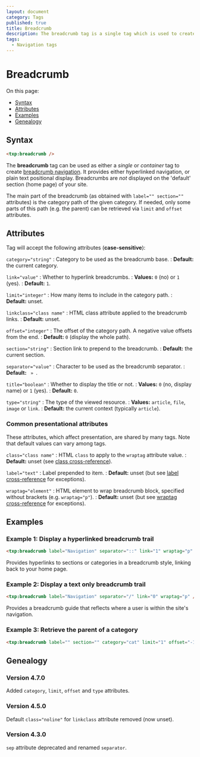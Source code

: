 ```yaml
---
layout: document
category: Tags
published: true
title: Breadcrumb
description: The breadcrumb tag is a single tag which is used to create breadcrumb navigation.
tags:
  - Navigation tags
---
```


# Breadcrumb

On this page:

* [Syntax](#syntax)
* [Attributes](#attributes)
* [Examples](#examples)
* [Genealogy](#genealogy)

## Syntax

~~~ html
<txp:breadcrumb />
~~~

The **breadcrumb** tag can be used as either a *single* or *container* tag to create [breadcrumb navigation](https://en.wikipedia.org/wiki/Breadcrumb_trail). It provides either hyperlinked navigation, or plain text positional display. Breadcrumbs are *not* displayed on the 'default' section (home page) of your site.

The main part of the breadcrumb (as obtained with `label="" section=""` attributes) is the category path of the given category. If needed, only some parts of this path (e.g. the parent) can be retrieved via `limit` and `offset` attributes.

## Attributes

Tag will accept the following attributes (**case-sensitive**):

`category="string"`
: Category to be used as the breadcrumb base.
: **Default:** the current category.

`link="value"`
: Whether to hyperlink breadcrumbs.
: **Values:** `0` (no) or `1` (yes).
: **Default:** `1`.

`limit="integer"`
: How many items to include in the category path.
: **Default:** unset.

`linkclass="class name"`
: HTML class attribute applied to the breadcrumb links.
: **Default:** unset.

`offset="integer"`
: The offset of the category path. A negative value offsets from the end.
: **Default:** `0` (display the whole path).

`section="string"`
: Section link to prepend to the breadcrumb.
: **Default:** the current section.

`separator="value"`
: Character to be used as the breadcrumb separator.
: **Default:** ` » `.

`title="boolean"`
: Whether to display the title or not.
: **Values:** `0` (no, display name) or `1` (yes).
: **Default:** `0`.

`type="string"`
: The type of the viewed resource.
: **Values:** `article`, `file`, `image` or `link`.
: **Default:** the current context (typically `article`).

### Common presentational attributes

These attributes, which affect presentation, are shared by many tags. Note that default values can vary among tags.

`class="class name"`
: HTML `class` to apply to the `wraptag` attribute value.
: **Default:** unset (see [class cross-reference](https://docs.textpattern.io/tags/tag-attributes-cross-reference#class)).

`label="text"`
: Label prepended to item.
: **Default:** unset (but see [label cross-reference](https://docs.textpattern.io/tags/tag-attributes-cross-reference#label) for exceptions).

`wraptag="element"`
: HTML element to wrap breadcrumb block, specified without brackets (e.g. `wraptag="p"`).
: **Default:** unset (but see [wraptag cross-reference](https://docs.textpattern.io/tags/tag-attributes-cross-reference#wraptag) for exceptions).

## Examples

### Example 1: Display a hyperlinked breadcrumb trail

~~~ html
<txp:breadcrumb label="Navigation" separator="::" link="1" wraptag="p" />
~~~

Provides hyperlinks to sections or categories in a breadcrumb style, linking back to your home page.

### Example 2: Display a text only breadcrumb trail

~~~ html
<txp:breadcrumb label="Navigation" separator="/" link="0" wraptag="p" />
~~~

Provides a breadcrumb guide that reflects where a user is within the site's navigation.

### Example 3: Retrieve the parent of a category

~~~ html
<txp:breadcrumb label="" section="" category="cat" limit="1" offset="-1" />
~~~

## Genealogy

### Version 4.7.0

Added `category`, `limit`, `offset` and `type` attributes.

### Version 4.5.0

Default `class="noline"` for `linkclass` attribute removed (now unset).

### Version 4.3.0

`sep` attribute deprecated and renamed `separator`.
